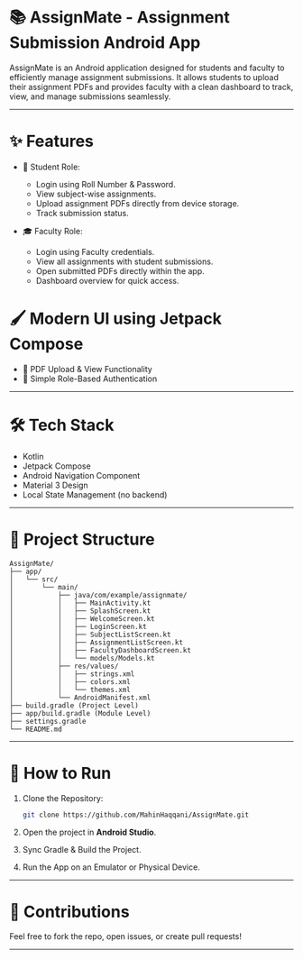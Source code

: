 # 📚 AssignMate - Assignment Submission Android App

AssignMate is an Android application designed for students and faculty to efficiently manage assignment submissions. It allows students to upload their assignment PDFs and provides faculty with a clean dashboard to track, view, and manage submissions seamlessly.

---

# ✨ Features

* 📄 Student Role:

  * Login using Roll Number & Password.
  * View subject-wise assignments.
  * Upload assignment PDFs directly from device storage.
  * Track submission status.

* 🎓 Faculty Role:

  * Login using Faculty credentials.
  * View all assignments with student submissions.
  * Open submitted PDFs directly within the app.
  * Dashboard overview for quick access.

# 🖌️ Modern UI using Jetpack Compose

* 📁 PDF Upload & View Functionality
* 🔐 Simple Role-Based Authentication

---

# 🛠 Tech Stack

* Kotlin
* Jetpack Compose
* Android Navigation Component
* Material 3 Design
* Local State Management (no backend)

---

# 📂 Project Structure

```
AssignMate/
├── app/
│   └── src/
│       └── main/
│           ├── java/com/example/assignmate/
│           │   ├── MainActivity.kt
│           │   ├── SplashScreen.kt
│           │   ├── WelcomeScreen.kt
│           │   ├── LoginScreen.kt
│           │   ├── SubjectListScreen.kt
│           │   ├── AssignmentListScreen.kt
│           │   ├── FacultyDashboardScreen.kt
│           │   └── models/Models.kt
│           ├── res/values/
│           │   ├── strings.xml
│           │   ├── colors.xml
│           │   └── themes.xml
│           └── AndroidManifest.xml
├── build.gradle (Project Level)
├── app/build.gradle (Module Level)
├── settings.gradle
└── README.md
```

---

# 🚀 How to Run

1. Clone the Repository:

   ```bash
   git clone https://github.com/MahinHaqqani/AssignMate.git
   ```

2. Open the project in **Android Studio**.

3. Sync Gradle & Build the Project.

4. Run the App on an Emulator or Physical Device.

---

# 🤝 Contributions

Feel free to fork the repo, open issues, or create pull requests!

---

